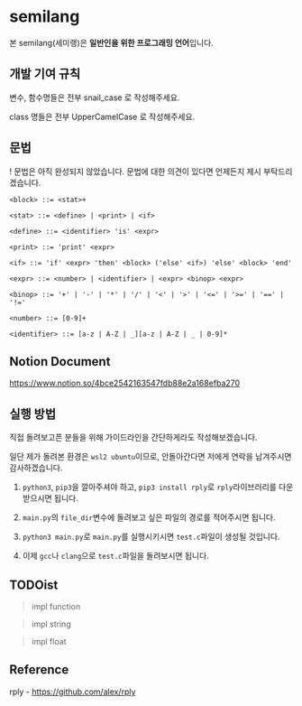# semilang

본 semilang(세미랭)은 **일반인을 위한 프로그래밍 언어**입니다.

## 개발 기여 규칙

변수, 함수명들은 전부 snail_case 로 작성해주세요.

class 명들은 전부 UpperCamelCase 로 작성해주세요.

## 문법

! 문법은 아직 완성되지 않았습니다. 문법에 대한 의견이 있다면 언제든지 제시 부탁드리겠습니다.

    <block> ::= <stat>+
    
    <stat> ::= <define> | <print> | <if>
    
    <define> ::= <identifier> 'is' <expr>
    
    <print> ::= 'print' <expr>
    
    <if> ::= 'if' <expr> 'then' <block> ('else' <if>) 'else' <block> 'end'

    <expr> ::= <number> | <identifier> | <expr> <binop> <expr>
    
    <binop> ::= '+' | '-' | '*' | '/' | '<' | '>' | '<=' | '>=' | '==' | '!='
    
    <number> ::= [0-9]+
    
    <identifier> ::= [a-z | A-Z | _][a-z | A-Z | _ | 0-9]*

## Notion Document

https://www.notion.so/4bce2542163547fdb88e2a168efba270

## 실행 방법

직접 돌려보고픈 분들을 위해 가이드라인을 간단하게라도 작성해보겠습니다.

일단 제가 돌려본 환경은 `wsl2 ubuntu`이므로, 안돌아간다면 저에게 연락을 남겨주시면 감사하겠습니다.

1. `python3`, `pip3`을 깔아주셔야 하고, `pip3 install rply`로 `rply`라이브러리를 다운받으시면 됩니다.

2. `main.py`의 `file_dir`변수에 돌려보고 싶은 파일의 경로를 적어주시면 됩니다.

3. `python3 main.py`로 `main.py`를 실행시키시면 `test.c`파일이 생성될 것입니다.

4. 이제 `gcc`나 `clang`으로 `test.c`파일을 돌려보시면 됩니다.


## TODOist

> impl function

> impl string

> impl float


## Reference

rply - https://github.com/alex/rply

